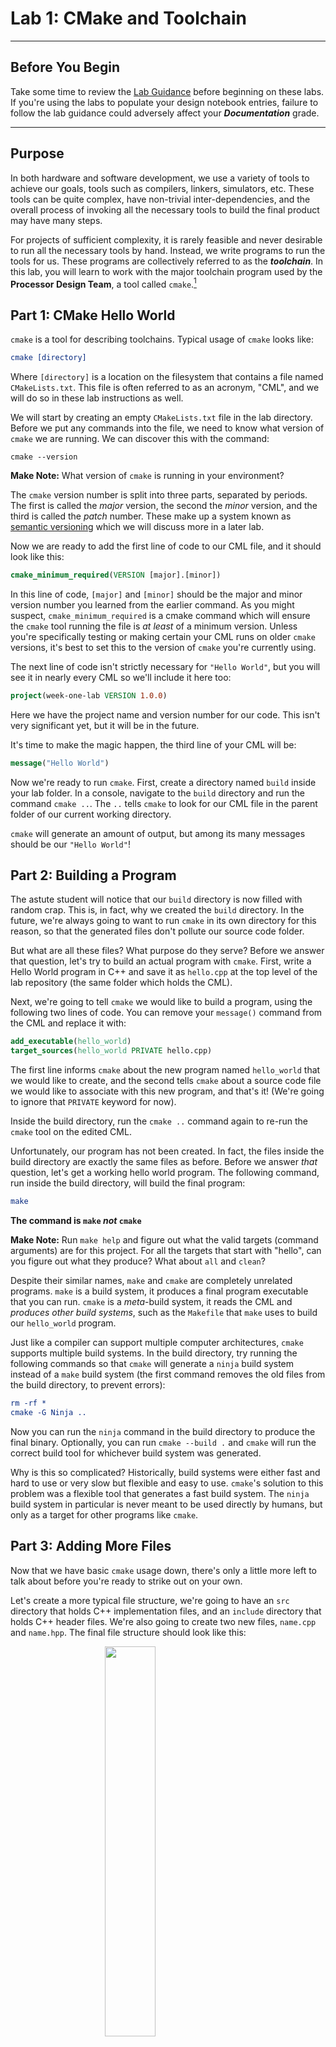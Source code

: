 # Lab 1: CMake and Toolchain

---

## Before You Begin

Take some time to review the [Lab Guidance](01_guidance.md) before beginning on
these labs. If you're using the labs to populate your design notebook entries,
failure to follow the lab guidance could adversely affect your
***Documentation***  grade.

---

## Purpose

In both hardware and software development, we use a variety of tools to achieve
our goals, tools such as compilers, linkers, simulators, etc. These tools can
be quite complex, have non-trivial inter-dependencies, and the overall process
of invoking all the necessary tools to build the final product may have many
steps.

For projects of sufficient complexity, it is rarely feasible and never desirable
to run all the necessary tools by hand. Instead, we write programs to run the
tools for us. These programs are collectively referred to as the
***toolchain***. In this lab, you will learn to work with the major toolchain
program used by the **Processor Design Team**, a tool called `cmake`.[^why]

## Part 1: CMake Hello World

`cmake` is a tool for describing toolchains. Typical usage of `cmake` looks
like:

```cmake
cmake [directory]
```

Where `[directory]` is a location on the filesystem that contains a file named
`CMakeLists.txt`. This file is often referred to as an acronym, "CML", and we will do so in these lab instructions as well.

We will start by creating an empty `CMakeLists.txt` file in the lab directory.
Before we put any commands into the file, we need to know what version of
`cmake` we are running. We can discover this with the command:

```
cmake --version
```

**Make Note:** What version of `cmake` is running in your environment?

The `cmake` version number is split into three parts, separated by periods. The
first is called the _major_ version, the second the _minor_ version, and the
third is called the _patch_ number. These make up a system known as
[semantic versioning](https://semver.org/) which we will discuss more in a later
lab.

Now we are ready to add the first line of code to our CML file, and it should
look like this:

```cmake
cmake_minimum_required(VERSION [major].[minor])
```

In this line of code, `[major]` and `[minor]` should be the major and minor
version number you learned from the earlier command. As you might suspect,
`cmake_minimum_required` is a cmake command which will ensure the `cmake` tool
running the file is _at least_ of a minimum version. Unless you're specifically
testing or making certain your CML runs on older `cmake` versions, it's best to
set this to the version of `cmake` you're currently using.

The next line of code isn't strictly necessary for `"Hello World"`, but you will
see it in nearly every CML so we'll include it here too:

```cmake
project(week-one-lab VERSION 1.0.0)
```

Here we have the project name and version number for our code. This isn't very
significant yet, but it will be in the future.

It's time to make the magic happen, the third line of your CML will be:

```cmake
message("Hello World")
```

Now we're ready to run `cmake`. First, create a directory named `build` inside
your lab folder. In a console, navigate to the `build` directory and run the
command `cmake ..`. The `..` tells `cmake` to look for our CML file in the
parent folder of our current working directory.

`cmake` will generate an amount of output, but among its many messages should be
our `"Hello World"`!


## Part 2: Building a Program

The astute student will notice that our `build` directory is now filled with
random crap. This is, in fact, why we created the `build` directory. In the
future, we're always going to want to run `cmake` in its own directory for
this reason, so that the generated files don't pollute our source code folder.

But what are all these files? What purpose do they serve? Before we answer
that question, let's try to build an actual program with `cmake`. First,
write a Hello World program in C++ and save it as `hello.cpp` at the top
level of the lab repository (the same folder which holds the CML).

Next, we're going to tell `cmake` we would like to build a program, using the
following two lines of code. You can remove your `message()` command from the
CML and replace it with:

```cmake
add_executable(hello_world)
target_sources(hello_world PRIVATE hello.cpp)
```

The first line informs `cmake` about the new program named `hello_world` that
we would like to create, and the second tells `cmake` about a source code file
we would like to associate with this new program, and that's it! (We're going
to ignore that `PRIVATE` keyword for now).

Inside the build directory, run the `cmake ..` command again to re-run the
`cmake` tool on the edited CML.

Unfortunately, our program has not been created. In fact, the files inside the
build directory are exactly the same files as before. Before we answer _that_
question, let's get a working hello world program. The following command, run
inside the build directory, will build the final program:

```cmake
make
```

**The command is `make` _not_ `cmake`**

**Make Note:** Run `make help` and figure out what the valid targets (command
  arguments) are for this project. For all the targets that start with "hello",
  can you figure out what they produce? What about `all` and `clean`?

Despite their similar names, `make` and `cmake` are completely unrelated
programs. `make` is a build system, it produces a final program executable that
you can run. `cmake` is a _meta_-build system, it reads the CML and _produces
other build systems_, such as the `Makefile` that `make` uses to build our
`hello_world` program.

Just like a compiler can support multiple computer architectures, `cmake`
supports multiple build systems. In the build directory, try running the
following commands so that `cmake` will generate a `ninja` build system instead
of a `make` build system (the first command removes the old files from the
build directory, to prevent errors):

```cmake
rm -rf *
cmake -G Ninja ..
```

Now you can run the `ninja` command in the build directory to produce the final
binary. Optionally, you can run `cmake --build .` and `cmake` will run the
correct build tool for whichever build system was generated.

Why is this so complicated? Historically, build systems were either fast and
hard to use or very slow but flexible and easy to use. `cmake`'s solution to
this problem was a flexible tool that generates a fast build system. The `ninja`
build system in particular is never meant to be used directly by humans, but
only as a target for other programs like `cmake`.

## Part 3: Adding More Files

Now that we have basic `cmake` usage down, there's only a little more left to
talk about before you're ready to strike out on your own.

Let's create a more typical file structure, we're going to have an `src`
directory that holds C++ implementation files, and an `include` directory
that holds C++ header files. We're also going to create two new files,
`name.cpp` and `name.hpp`. The final file structure should look like this:

<img src="/images/folders.webp" width="40%" style="margin-left: auto; margin-right: auto; display: block;" />

In `name.cpp` write a function that asks the user their name, and returns it as
a `std::string` and add the function declaration to `name.hpp`. In `hello.cpp`,
include the header file with `#include "name.hpp"` and call the associated
function so that you can greet the user by name.

We can modify our `target_sources` command in the CML to account for the new
file locations:

```cmake
target_sources(hello_world PRIVATE src/hello.cpp src/name.cpp)
```

It would also be acceptable to do this across multiple commands:

```cmake
target_sources(hello_world PRIVATE src/hello.cpp)
target_sources(hello_world PRIVATE src/name.cpp)
```

Header files do not need to be added directly, instead, we just need to inform
the build system what directories to search for them in:

```cmake
target_include_directories(hello_world PRIVATE include)
```

You should now be able to build and run your modified hello world program

**Answer the following:**
* The paths used by `target_sources` and `target_include_directories` are
  _relative_, not absolute. What file or folder are they _relative to_?

* What are some differences between `cmake` and `ninja`?

* Why is it important to run `cmake` in its own directory?

---

[^why]: You may wonder, "Why do I have to learn this before I've written any
code?" In programming classes where you only had to run a compiler on a single
file, it was fine to just invoke the compiler directly. For hardware design,
even the simplest designs will involve running dozens of commands. It would
slow you down significantly if you didn't know how to use the toolchain before
moving into the actual design process.
